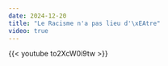 ```yaml
---
date: 2024-12-20
title: "Le Racisme n'a pas lieu d'\xEAtre"
video: true
---
```



{{< youtube to2XcW0i9tw >}}
